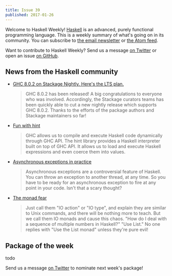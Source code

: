 ```yaml
---
title: Issue 39
published: 2017-01-26
---
```


Welcome to Haskell Weekly!
[Haskell](https://haskell-lang.org) is an advanced, purely functional programming language.
This is a weekly summary of what's going on in its community.
You can subscribe to [the email newsletter](https://news.us10.list-manage.com/subscribe?u=49a6a2e17b12be2c5c4dcb232&id=ffbbbbd930)
or [the Atom feed](/haskell-weekly.atom).

Want to contribute to Haskell Weekly?
Send us a message [on Twitter](https://twitter.com/haskellweekly)
or open an issue [on GitHub](https://github.com/haskellweekly/haskellweekly.github.io).

## News from the Haskell community

-   [GHC 8.0.2 on Stackage Nightly. Here's the LTS plan.](https://lwm.github.io/stackage-8.0.2/)

    > GHC 8.0.2 has been released! A big congratulations to everyone who was involved. Accordingly, the Stackage curators teams has been quickly able to cut a new nightly release which supports GHC 8.0.2. Thanks to the efforts of the package authors and Stackage maintainers so far!

-   [Fun with hint](http://kseo.github.io//posts/2017-01-19-fun-with-hint.html)

    > GHC allows us to compile and execute Haskell code dynamically through GHC API. The hint library provides a Haskell interpreter built on top of GHC API. It allows us to load and execute Haskell expressions and even coerce them into values.

-   [Asynchronous exceptions in practice](https://simonmar.github.io/posts/2017-01-24-asynchronous-exceptions.html)

    > Asynchronous exceptions are a controversial feature of Haskell. You can throw an exception to another thread, at any time. So you have to be ready for an asynchronous exception to fire at any point in your code. Isn't that a scary thought?

-   [The monad fear](https://e.xtendo.org/monad)

    > Just call them "IO action" or "IO type", and explain they are similar to Unix commands, and there will be nothing more to teach. But we call them IO monads and cause this chaos. "How do I deal with a sequence of multiple numbers in Haskell?" "Use List." No one replies with "Use the List monad" unless they're pure evil!

## Package of the week

todo

Send us a message [on Twitter](https://twitter.com/haskellweekly) to nominate next week's package!
